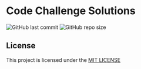 # Code Challenge Solutions

![GitHub last commit](https://img.shields.io/github/last-commit/morriskaria/week-2-code-challenge)
![GitHub repo size](https://img.shields.io/github/repo-size/morriskaria/week-2-code-challenge)


## License

This project is licensed under the [MIT LICENSE](LICENSE.txt)

